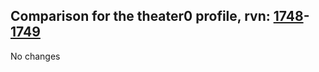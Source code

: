 ## Comparison for the theater0 profile, rvn: [1748](https://github.com/PRO100KatYT/FortniteProfileRevisions/tree/main/profiles/theater0/1748%20theater0.json)-[1749](https://github.com/PRO100KatYT/FortniteProfileRevisions/tree/main/profiles/theater0/1749%20theater0.json)

No changes
